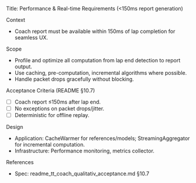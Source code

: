 Title: Performance & Real-time Requirements (<150ms report generation)

Context
- Coach report must be available within 150ms of lap completion for seamless UX.

Scope
- Profile and optimize all computation from lap end detection to report output.
- Use caching, pre-computation, incremental algorithms where possible.
- Handle packet drops gracefully without blocking.

Acceptance Criteria (README §10.7)
- [ ] Coach report ≤150ms after lap end.
- [ ] No exceptions on packet drops/jitter.
- [ ] Deterministic for offline replay.

Design
- Application: CacheWarmer for references/models; StreamingAggregator for incremental computation.
- Infrastructure: Performance monitoring, metrics collector.

References
- Spec: readme_tt_coach_qualitativ_acceptance.md §10.7
